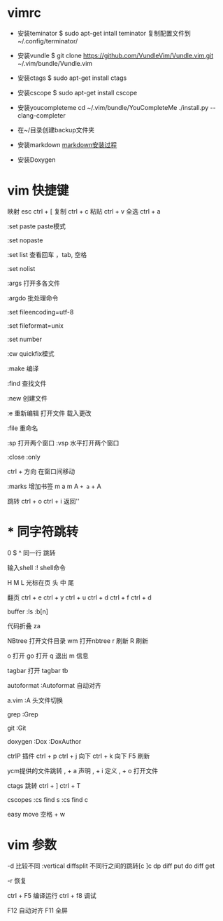 # vimrc
* 安装teminator
$ sudo apt-get intall teminator
复制配置文件到~/.config/terminator/

* 安装vundle
$ git clone https://github.com/VundleVim/Vundle.vim.git ~/.vim/bundle/Vundle.vim

* 安装ctags
$ sudo apt-get install ctags

* 安装cscope
$ sudo apt-get install cscope

* 安装youcompleteme
cd ~/.vim/bundle/YouCompleteMe
./install.py --clang-completer

* 在~/目录创建backup文件夹

* 安装markdown
[markdown安装过程](http://www.jianshu.com/p/24aefcd4ca93)

* 安装Doxygen

# vim 快捷键

映射
esc  ctrl + [
复制 ctrl + c
粘贴 ctrl + v
全选 ctrl + a

:set paste paste模式

:set nopaste

:set list 查看回车 ，tab, 空格

:set nolist

:args 打开多各文件

:argdo 批处理命令

:set fileencoding=utf-8

:set fileformat=unix

:set number

:cw quickfix模式

:make 编译

:find 查找文件

:new  创建文件

:e 重新编辑 打开文件 载入更改

:file 重命名

:sp 打开两个窗口
:vsp  水平打开两个窗口

:close
:only

ctrl + 方向
在窗口间移动

:marks
增加书签 
m a m A
` + a ` + A

跳转
ctrl + o
ctrl + i
返回''

# * 同字符跳转
0 $ ^ 同一行 跳转

输入shell
:! shell命令

H M L 光标在页 头 中 尾

翻页
ctrl + e 
ctrl + y
ctrl + u
ctrl + d
ctrl + f
ctrl + d

buffer
:ls
:b[n]

代码折叠
za

NBtree
打开文件目录
wm 打开nbtree
r 刷新
R 刷新

o 打开
go 打开
q 退出
m 信息

tagbar
打开 tagbar
tb

autoformat
:Autoformat 自动对齐

a.vim
:A 头文件切换

grep
:Grep

git
:Git

doxygen
:Dox
:DoxAuthor

ctrlP 插件
ctrl + p
ctrl + j 向下
ctrl + k 向下
F5 刷新

ycm提供的文件跳转
, + a 声明
, + i 定义
, + o 打开文件

ctags 跳转
ctrl + ]
ctrl + T

cscopes
:cs find s
:cs find c

easy move
空格 + w

# vim 参数 
-d 比较不同
:vertical diffsplit
不同行之间的跳转[c ]c
dp diff put 
do diff get

-r 恢复

ctrl + F5 编译运行
ctrl + f8  调试 

F12 自动对齐
F11 全屏 

